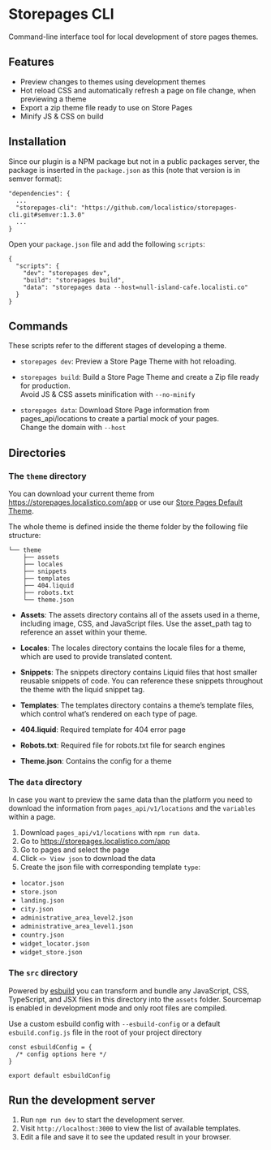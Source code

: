# Storepages CLI

Command-line interface tool for local development of store pages themes.

## Features

- Preview changes to themes using development themes
- Hot reload CSS and automatically refresh a page on file change, when previewing a theme
- Export a zip theme file ready to use on Store Pages
- Minify JS & CSS on build

## Installation

Since our plugin is a NPM package but not in a public packages server, the package is inserted in the `package.json` as this (note that version is in semver format):

```
"dependencies": {
  ...
  "storepages-cli": "https://github.com/localistico/storepages-cli.git#semver:1.3.0"
  ...
}
```

Open your `package.json` file and add the following `scripts`:

```
{
  "scripts": {
    "dev": "storepages dev",
    "build": "storepages build",
    "data": "storepages data --host=null-island-cafe.localisti.co"
  }
}
```

## Commands

These scripts refer to the different stages of developing a theme.

- `storepages dev`: Preview a Store Page Theme with hot reloading.

- `storepages build`: Build a Store Page Theme and create a Zip file ready for production.<br>
  Avoid JS & CSS assets minification with `--no-minify`

- `storepages data`: Download Store Page information from pages_api/locations to create a partial mock of your pages.<br>
  Change the domain with `--host`

## Directories

### The `theme` directory

You can download your current theme from https://storepages.localistico.com/app or use our [Store Pages Default Theme](https://github.com/localistico/l-store-pages-default-theme/releases).

The whole theme is defined inside the theme folder by the following file structure:

```
└── theme
    ├── assets
    ├── locales
    ├── snippets
    ├── templates
    ├── 404.liquid
    ├── robots.txt
    └── theme.json
```

- **Assets**: The assets directory contains all of the assets used in a theme, including image, CSS, and JavaScript files. Use the asset_path tag to reference an asset within your theme.

- **Locales**: The locales directory contains the locale files for a theme, which are used to provide translated content.

- **Snippets**: The snippets directory contains Liquid files that host smaller reusable snippets of code. You can reference these snippets throughout the theme with the liquid snippet tag.

- **Templates**: The templates directory contains a theme’s template files, which control what’s rendered on each type of page.

- **404.liquid**: Required template for 404 error page

- **Robots.txt**: Required file for robots.txt file for search engines

- **Theme.json**: Contains the config for a theme

### The `data` directory

In case you want to preview the same data than the platform you need to download the information from `pages_api/v1/locations` and the `variables` within a page.

1. Download `pages_api/v1/locations` with `npm run data`.
2. Go to https://storepages.localistico.com/app
3. Go to pages and select the page
4. Click `<> View json` to download the data
5. Create the json file with corresponding template `type`:

- `locator.json`
- `store.json`
- `landing.json`
- `city.json`
- `administrative_area_level2.json`
- `administrative_area_level1.json`
- `country.json`
- `widget_locator.json`
- `widget_store.json`

### The `src` directory

Powered by [esbuild](https://esbuild.github.io/) you can transform and bundle any JavaScript, CSS, TypeScript, and JSX files in this directory into the `assets` folder. Sourcemap is enabled in development mode and only root files are compiled.

Use a custom esbuild config with `--esbuild-config` or a default `esbuild.config.js` file in the root of your project directory

```
const esbuildConfig = {
  /* config options here */
}

export default esbuildConfig
```

## Run the development server

1. Run `npm run dev` to start the development server.
2. Visit `http://localhost:3000` to view the list of available templates.
3. Edit a file and save it to see the updated result in your browser.
